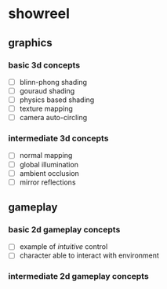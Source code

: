# showreel
## graphics
### basic 3d concepts
- [ ] blinn-phong shading
- [ ] gouraud shading
- [ ] physics based shading
- [ ] texture mapping
- [ ] camera auto-circling

### intermediate 3d concepts
- [ ] normal mapping
- [ ] global illumination
- [ ] ambient occlusion
- [ ] mirror reflections

## gameplay
### basic 2d gameplay concepts
- [ ] example of _intuitive_ control
- [ ] character able to interact with environment

### intermediate 2d gameplay concepts
